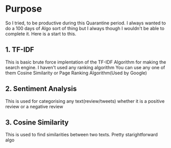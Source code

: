 # Purpose

So I tried, to be productive during this Quarantine period. I always wanted to do a 100 days of Algo sort of thing but I always
though I wouldn't be able to complete it. Here is a start to this.

## 1. TF-IDF

This is basic brute force implentation of the TF-IDF Algorithm for making the search engine. I haven't used any ranking algorithm
You can use any one of them Cosine Similarity or Page Ranking Algorithm(Used by Google)

## 2. Sentiment Analysis

This is used for categorising any text(review/tweets) whether it is a positive review or a negative review

## 3. Cosine Similarity

This is used to find similarities between two texts. Pretty starightforward algo
